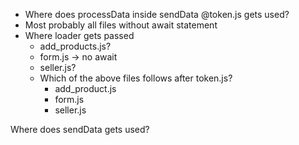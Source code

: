- Where does processData inside sendData @token.js gets used?
- Most probably all files without await statement
- Where loader gets passed
  - add_products.js?
  - form.js -> no await
  - seller.js?
  - Which of the above files follows after token.js?
    - add_product.js
    - form.js
    - seller.js


Where does sendData gets used?